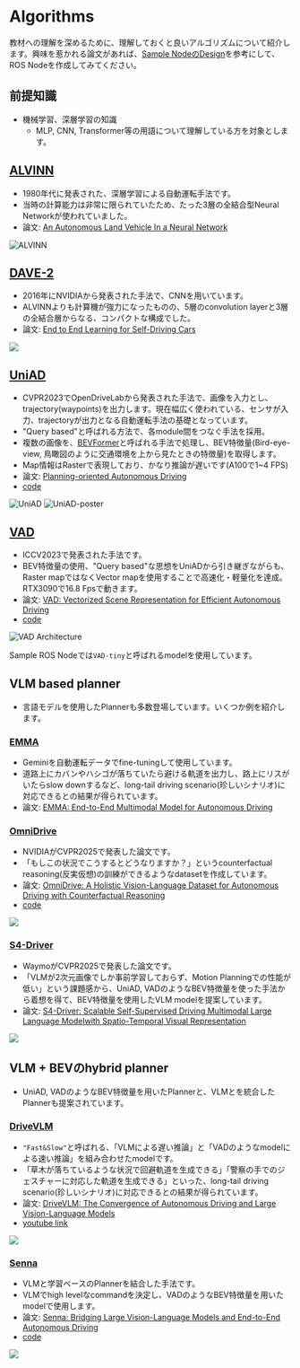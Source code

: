 # Algorithms

教材への理解を深めるために、理解しておくと良いアルゴリズムについて紹介します。興味を惹かれる論文があれば、[Sample NodeのDesign](./design.md)を参考にして、ROS Nodeを作成してみてください。

## 前提知識

- 機械学習、深層学習の知識
    - MLP, CNN, Transformer等の用語について理解している方を対象とします。

## [ALVINN](https://jmvidal.cse.sc.edu/talks/ann/alvinn2.gif)

- 1980年代に発表された、深層学習による自動運転手法です。
- 当時の計算能力は非常に限られていたため、たった3層の全結合型Neural Networkが使われていました。
- 論文: [An Autonomous Land Vehicle In a Neural Network](https://proceedings.neurips.cc/paper/1988/file/812b4ba287f5ee0bc9d43bbf5bbe87fb-Paper.pdf)

![ALVINN](https://jmvidal.cse.sc.edu/talks/ann/alvinn2.gif)

## [DAVE-2](https://arxiv.org/abs/1604.07316)

- 2016年にNVIDIAから発表された手法で、CNNを用いています。
- ALVINNよりも計算機が強力になったものの、5層のconvolution layerと3層の全結合層からなる、コンパクトな構成でした。
- 論文: [End to End Learning for Self-Driving Cars](https://arxiv.org/abs/1604.07316)

![](https://figures.semanticscholar.org/0e3cc46583217ec81e87045a4f9ae3478a008227/3-Figure2-1.png)

## [UniAD](https://opendrivelab.com/assets/publication/uniad.jpg)

- CVPR2023でOpenDriveLabから発表された手法で、画像を入力とし、trajectory(waypoints)を出力します。現在幅広く使われている、センサが入力、trajectoryが出力となる自動運転手法の基礎となっています。
- "Query based"と呼ばれる方法で、各module間をつなぐ手法を採用。
- 複数の画像を、[BEVFormer](https://arxiv.org/abs/2203.17270)と呼ばれる手法で処理し、BEV特徴量(Bird-eye-view, 鳥瞰図のように交通環境を上から見たときの特徴量)を取得します。
- Map情報はRasterで表現しており、かなり推論が遅いです(A100で1~4 FPS)
- 論文: [Planning-oriented Autonomous Driving](https://arxiv.org/abs/2212.10156)
- [code](https://github.com/OpenDriveLab/UniAD)

![UniAD](https://opendrivelab.com/assets/publication/uniad.jpg)
![UniAD-poster](https://github.com/OpenDriveLab/UniAD/blob/v2.0/sources/cvpr23_uniad_poster.png?raw=true)

## [VAD](https://arxiv.org/abs/2303.12077)

- ICCV2023で発表された手法です。
- BEV特徴量の使用、"Query based"な思想をUniADから引き継ぎながらも、Raster mapではなくVector mapを使用することで高速化・軽量化を達成。RTX3090で16.8 Fpsで動きます。
- 論文: [VAD: Vectorized Scene Representation for Efficient Autonomous Driving](https://arxiv.org/abs/2303.12077)
- [code](https://github.com/hustvl/VAD)

![VAD Architecture](https://raw.githubusercontent.com/hustvl/VAD/main/assets/arch.png)

Sample ROS Nodeでは`VAD-tiny`と呼ばれるmodelを使用しています。

<!-- ## DiffusionDrive

## MonAD

## PRIX -->

## VLM based planner

- 言語モデルを使用したPlannerも多数登場しています。いくつか例を紹介します。

### [EMMA](https://waymo.com/research/emma/)

- Geminiを自動運転データでfine-tuningして使用しています。
- 道路上にカバンやハシゴが落ちていたら避ける軌道を出力し、路上にリスがいたらslow downするなど、long-tail driving scenario(珍しいシナリオ)に対応できるとの結果が得られています。
- 論文: [EMMA: End-to-End Multimodal Model for Autonomous Driving](https://waymo.com/research/emma/)

### [OmniDrive](https://arxiv.org/abs/2405.01533)

- NVIDIAがCVPR2025で発表した論文です。
- 「もしこの状況でこうするとどうなりますか？」というcounterfactual reasoning(反実仮想)の訓練ができるようなdatasetを作成しています。
- 論文: [OmniDrive: A Holistic Vision-Language Dataset for Autonomous Driving with Counterfactual Reasoning](https://arxiv.org/abs/2405.01533)
- [code](https://github.com/NVlabs/OmniDrive)

![](https://cvpr.thecvf.com/media/PosterPDFs/CVPR%202025/34693.png?t=1748858551.4455686)

### [S4-Driver](https://arxiv.org/abs/2505.24139)

- WaymoがCVPR2025で発表した論文です。
- 「VLMが2次元画像でしか事前学習しておらず、Motion Planningでの性能が低い」という課題感から、UniAD, VADのようなBEV特徴量を使った手法から着想を得て、BEV特徴量を使用したVLM modelを提案しています。
- 論文: [S4-Driver: Scalable Self-Supervised Driving Multimodal Large Language Modelwith Spatio-Temporal Visual Representation](https://arxiv.org/abs/2505.24139)

![](https://cvpr.thecvf.com/media/PosterPDFs/CVPR%202025/32619.png?t=1748995327.7679746)

## VLM + BEVのhybrid planner

- UniAD, VADのようなBEV特徴量を用いたPlannerと、VLMとを統合したPlannerも提案されています。

### [DriveVLM](https://arxiv.org/abs/2402.12289)

- `"Fast&Slow"`と呼ばれる、「VLMによる遅い推論」と「VADのようなmodelによる速い推論」を組み合わせたmodelです。
- 「草木が落ちているような状況で回避軌道を生成できる」「警察の手でのジェスチャーに対応した軌道を生成できる」といった、long-tail driving scenario(珍しいシナリオ)に対応できるとの結果が得られています。
- 論文: [DriveVLM: The Convergence of Autonomous Driving and Large Vision-Language Models](https://arxiv.org/abs/2402.12289)
- [youtube link](https://www.youtube.com/embed/mt-SdHTTZzA)

![](https://tsinghua-mars-lab.github.io/DriveVLM/images/pipeline.png)



### [Senna](https://github.com/hustvl/Senna)

- VLMと学習ベースのPlannerを結合した手法です。
- VLMでhigh levelなcommandを決定し、VADのようなBEV特徴量を用いたmodelで使用します。
- 論文: [Senna: Bridging Large Vision-Language Models and End-to-End Autonomous Driving](https://arxiv.org/abs/2410.22313)
- [code](https://github.com/hustvl/Senna)

![](https://github.com/hustvl/Senna/raw/main/assets/teaser.png)

<!-- # VLA based planner

### [OpenDriveVLA]() -->
